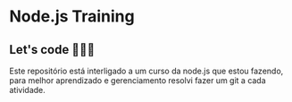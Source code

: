 # Node.js Training

## Let's code 🧑🏻‍💻

Este repositório está interligado a um curso da node.js que estou fazendo, para melhor aprendizado e gerenciamento resolvi fazer um git a cada atividade.
